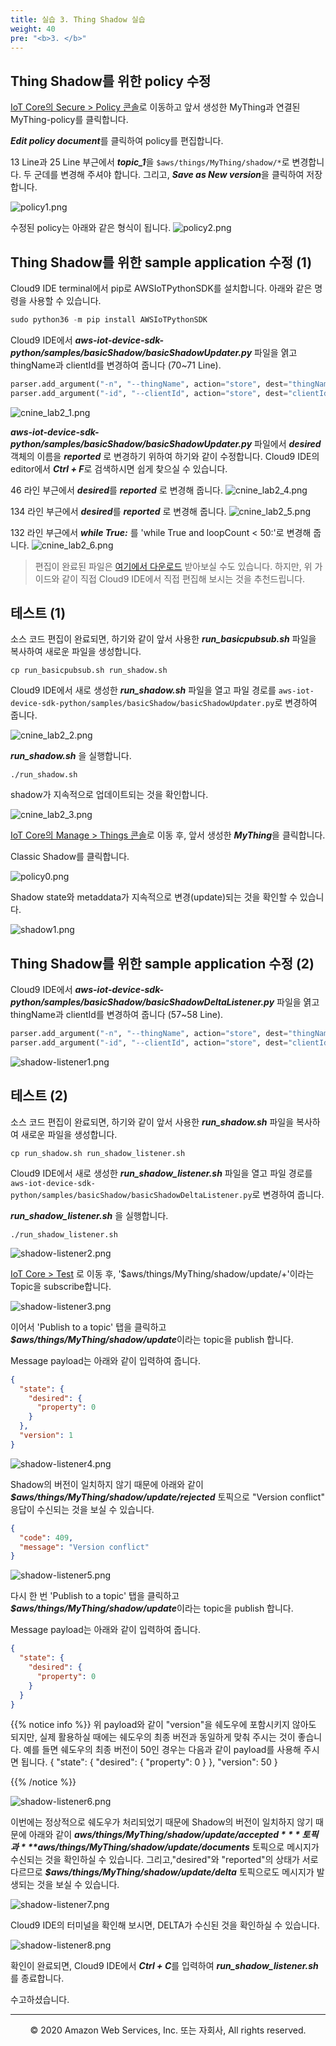```yaml
---
title: 실습 3. Thing Shadow 실습
weight: 40
pre: "<b>3. </b>"
---
```


## Thing Shadow를 위한 policy 수정

[IoT Core의 Secure > Policy 콘솔](https://console.aws.amazon.com/iot/#/policyhub)로 이동하고 앞서 생성한 MyThing과 연결된 MyThing-policy를 클릭합니다.

***Edit policy document***를 클릭하여 policy를 편집합니다.

13 Line과 25 Line 부근에서 ***topic_1***을 ```$aws/things/MyThing/shadow/*```로 변경합니다. 두 군데를 변경해 주셔야 합니다.
그리고, ***Save as New version***을 클릭하여 저장합니다.

![policy1.png](/images/3/policy1.png)

수정된 policy는 아래와 같은 형식이 됩니다.
![policy2.png](/images/3/policy2.png)


## Thing Shadow를 위한 sample application 수정 (1)

Cloud9 IDE terminal에서 pip로 AWSIoTPythonSDK를 설치합니다.
아래와 같은 명령을 사용할 수 있습니다.

```python
sudo python36 -m pip install AWSIoTPythonSDK  
```

Cloud9 IDE에서 ***aws-iot-device-sdk-python/samples/basicShadow/basicShadowUpdater.py*** 파일을 엵고 thingName과 clientId를 변경하여 줍니다 (70~71 Line).

```python
parser.add_argument("-n", "--thingName", action="store", dest="thingName", default="MyThing", help="Targeted thing name")
parser.add_argument("-id", "--clientId", action="store", dest="clientId", default="MyThing", help="Targeted client id")
```

![cnine_lab2_1.png](/images/3/cnine_lab2_1.png)

***aws-iot-device-sdk-python/samples/basicShadow/basicShadowUpdater.py*** 파일에서 ***desired*** 객체의 이름을 ***reported*** 로 변경하기 위하여 하기와 같이 수정합니다. Cloud9 IDE의 editor에서 ***Ctrl + F***로 검색하시면 쉽게 찾으실 수 있습니다.

46 라인 부근에서 ***desired***를 ***reported*** 로 변경해 줍니다.
![cnine_lab2_4.png](/images/3/cnine_lab2_4.png)

134 라인 부근에서 ***desired***를 ***reported*** 로 변경해 줍니다.
![cnine_lab2_5.png](/images/3/cnine_lab2_5.png)

132 라인 부근에서 ***while True:*** 를 'while True and loopCount < 50:'로 변경해 줍니다.
![cnine_lab2_6.png](/images/3/cnine_lab2_6.png)


> 편집이 완료된 파일은 [여기에서 다운로드](https://sehyul.s3.ap-northeast-2.amazonaws.com/iot-core/basicShadowUpdater.py) 받아보실 수도 있습니다. 하지만, 위 가이드와 같이 직접 Cloud9 IDE에서 직접 편집해 보시는 것을 추천드립니다.

## 테스트 (1)

소스 코드 편집이 완료되면, 하기와 같이 앞서 사용한 ***run_basicpubsub.sh*** 파일을 복사하여 새로운 파일을 생성합니다.

```shell
cp run_basicpubsub.sh run_shadow.sh
```

Cloud9 IDE에서 새로 생성한 ***run_shadow.sh*** 파일을 열고 파일 경로를 ```aws-iot-device-sdk-python/samples/basicShadow/basicShadowUpdater.py```로 변경하여 줍니다.

![cnine_lab2_2.png](/images/3/cnine_lab2_2.png)

***run_shadow.sh*** 을 실행합니다.

```shell
./run_shadow.sh
```

shadow가 지속적으로 업데이트되는 것을 확인합니다.

![cnine_lab2_3.png](/images/3/cnine_lab2_3.png)

[IoT Core의 Manage > Things 콘솔](https://console.aws.amazon.com/iot/#/thinghub)로 이동 후, 앞서 생성한 ***MyThing***을 클릭합니다.

Classic Shadow를 클릭합니다.

![policy0.png](/images/3/shadow0.png)

Shadow state와 metaddata가 지속적으로 변경(update)되는 것을 확인할 수 있습니다.

![shadow1.png](/images/3/shadow1-1.png)

<!-- 확인이 완료되면, Cloud9 IDE에서 ***Ctrl + C***를 입력하여 ***run_shadow.sh***를 종료합니다. -->


## Thing Shadow를 위한 sample application 수정 (2)


Cloud9 IDE에서 ***aws-iot-device-sdk-python/samples/basicShadow/basicShadowDeltaListener.py*** 파일을 엵고 thingName과 clientId를 변경하여 줍니다 (57~58 Line).

```python
parser.add_argument("-n", "--thingName", action="store", dest="thingName", default="MyThing", help="Targeted thing name")
parser.add_argument("-id", "--clientId", action="store", dest="clientId", default="MyThing", help="Targeted client id")
```

![shadow-listener1.png](/images/3/shadow-listener1.png)


## 테스트 (2)

소스 코드 편집이 완료되면, 하기와 같이 앞서 사용한 ***run_shadow.sh*** 파일을 복사하여 새로운 파일을 생성합니다.

```shell
cp run_shadow.sh run_shadow_listener.sh
```

Cloud9 IDE에서 새로 생성한 ***run_shadow_listener.sh*** 파일을 열고 파일 경로를 ```aws-iot-device-sdk-python/samples/basicShadow/basicShadowDeltaListener.py```로 변경하여 줍니다.

***run_shadow_listener.sh*** 을 실행합니다.

```shell
./run_shadow_listener.sh
```
![shadow-listener2.png](/images/3/shadow-listener2.png)


[IoT Core > Test](https://us-east-1.console.aws.amazon.com/iot/#/test) 로 이동 후, '$aws/things/MyThing/shadow/update/+'이라는 Topic을 subscribe합니다.

![shadow-listener3.png](/images/3/shadow-listener3.png)

이어서 'Publish to a topic' 탭을 클릭하고 ***$aws/things/MyThing/shadow/update***이라는 topic을 publish 합니다.


Message payload는 아래와 같이 입력하여 줍니다.

```json
{
  "state": {
    "desired": {
      "property": 0
    }
  },
  "version": 1
}
```

![shadow-listener4.png](/images/3/shadow-listener4.png)

Shadow의 버전이 일치하지 않기 때문에 아래와 같이 ***$aws/things/MyThing/shadow/update/rejected*** 토픽으로 "Version conflict" 응답이 수신되는 것을 보실 수 있습니다.

```json
{
  "code": 409,
  "message": "Version conflict"
}
```

![shadow-listener5.png](/images/3/shadow-listener5.png)

다시 한 번 'Publish to a topic' 탭을 클릭하고 ***$aws/things/MyThing/shadow/update***이라는 topic을 publish 합니다.

Message payload는 아래와 같이 입력하여 줍니다.

```json
{
  "state": {
    "desired": {
      "property": 0
    }
  }
}
```

{{% notice info %}}
위 payload와 같이 "version"을 쉐도우에 포함시키지 않아도 되지만, 실제 활용하실 때에는 쉐도우의 최종 버전과 동일하게 맞춰 주시는 것이 좋습니다.
예를 들면 쉐도우의 최종 버전이 50인 경우는 다음과 같이 payload를 사용해 주시면 됩니다.
{
  "state": {
    "desired": {
      "property": 0
    }
  },
  "version": 50
}

{{% /notice %}}

![shadow-listener6.png](/images/3/shadow-listener6.png)


이번에는 정상적으로 쉐도우가 처리되었기 때문에 Shadow의 버전이 일치하지 않기 때문에 아래와 같이 ***$aws/things/MyThing/shadow/update/accepted*** 토픽과 ***$aws/things/MyThing/shadow/update/documents*** 토픽으로 메시지가 수신되는 것을 확인하실 수 있습니다. 그리고,"desired"와 "reported"의 상태가 서로 다르므로 ***$aws/things/MyThing/shadow/update/delta*** 토픽으로도 메시지가 발생되는 것을 보실 수 있습니다.

![shadow-listener7.png](/images/3/shadow-listener7.png)


Cloud9 IDE의 터미널을 확인해 보시면, DELTA가 수신된 것을 확인하실 수 있습니다.

![shadow-listener8.png](/images/3/shadow-listener8.png)

확인이 완료되면, Cloud9 IDE에서 ***Ctrl + C***를 입력하여 ***run_shadow_listener.sh***를 종료합니다.

수고하셨습니다.

---
<p align="center">
© 2020 Amazon Web Services, Inc. 또는 자회사, All rights reserved.
</p>
